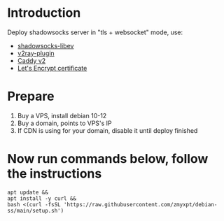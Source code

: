 # Introduction
Deploy shadowsocks server in "tls + websocket" mode, use:
 - [shadowsocks-libev](https://github.com/shadowsocks/shadowsocks-libev)
 - [v2ray-plugin](https://github.com/shadowsocks/v2ray-plugin)
 - [Caddy v2](https://caddyserver.com)
 - [Let's Encrypt certificate](https://letsencrypt.org/)

# Prepare
1. Buy a VPS, install debian 10-12
2. Buy a domain, points to VPS's IP
3. If CDN is using for your domain, disable it until deploy finished

# Now run commands below, follow the instructions
```
apt update &&
apt install -y curl &&
bash <(curl -fsSL 'https://raw.githubusercontent.com/zmyxpt/debian-ss/main/setup.sh')
```
